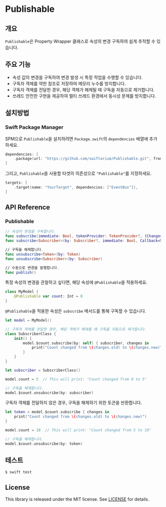 # Publishable

## 개요

`Publishable`은 Property Wrapper 클래스로 속성의 변경 구독하여 쉽게 추적할 수 있습니다.

## 주요 기능

- 속성 값의 변경을 구독하여 변경 발생 시 특정 작업을 수행할 수 있습니다.
- 구독자 객체를 약한 참조로 저장하여 메모리 누수를 방지합니다.
- 구독자 객체를 전달한 경우, 해당 객체가 해제될 때 구독을 자동으로 제거합니다.
- 쓰레드 안전한 구현을 제공하여 멀티 쓰레드 환경에서 동시성 문제를 방지합니다.

## 설치방법

### Swift Package Manager

SPM으로 `Publishable`을 설치하려면 `Package.swift`의 `dependencies` 배열에 추가하세요.

```swift
dependencies: [
    .package(url: "https://github.com/swiftarium/Publishable.git", from: "1.4.0"),
]
```

그리고, `Publishable`을 사용할 타겟의 의존성으로 `"Publishable"`를 지정하세요.

```swift
targets: [
    .target(name: "YourTarget", dependencies: ["EventBus"]),
]
```

## API Reference

### Publishable

```swift
// 속성의 변경을 구독합니다.
func subscribe(immediate: Bool, tokenProvider: TokenProvider?, (Changes) -> Void) -> any SubscriptionToken
func subscribe<Subscriber>(by: Subscriber?, immediate: Bool, Callback<Subscriber>)

// 구독을 해제합니다.
func unsubscribe<Token>(by: Token)
func unsubscribe<Subscriber>(by: Subscriber)

// 수동으로 변경을 발행합니다.
func publish()
```

특정 속성의 변경을 관찰하고 싶다면, 해당 속성에 `@Publishable`을 적용하세요.

```swift
class MyModel {
    @Publishable var count: Int = 0
}
```

`@Publishable`을 적용한 속성은 `subscribe` 메서드를 통해 구독할 수 있습니다.

```swift
let model = MyModel()

// 구독자 객체를 전달한 경우, 해당 객체가 해제될 때 구독을 자동으로 제거합니다.
class SubscriberClass {
    init() {
        model.$count.subscribe(by: self) { subscriber, changes in
            print("Count changed from \(changes.old) to \(changes.new)")
        }
    }
}

let subscriber = SubscriberClass()

model.count = 5  // This will print: "Count changed from 0 to 5"

// 구독을 해제합니다.
model.$count.unsubscribe(by: subscriber)
```

구독자 객체를 전달하지 않은 경우, 구독을 해제하기 위한 토큰을 반환합니다.

```swift
let token = model.$count.subscribe { changes in
    print("Count changed from \(changes.old) to \(changes.new)")
}

model.count = 10  // This will print: "Count changed from 5 to 10"

// 구독을 해제합니다.
model.$count.unsubscribe(by: token)
```

## 테스트

```bash
$ swift test
```

## License

This library is released under the MIT license. See [LICENSE](/LICENSE) for details.
